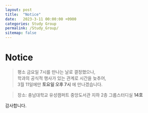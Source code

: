 ```yaml
---
layout: post
title:  "Notice"
date:   2023-3-11 00:00:00 +0900
categories: Study Group
permalink: /Study_Group/
sitemap: false
---
```


# Notice  

> 평소 금요일 7시를 만나는 날로 결정했으나,  
학과의 공식적 행사가 있는 관계로 시간을 늦추어,   
3월 11일에만  **토요일 오후 7시** 에 만나겠습니다.  

> 장소: 충남대학교 유성캠퍼트 중앙도서관 지하 2층 그룹스터디실 **14호**  

감사합니다.  




